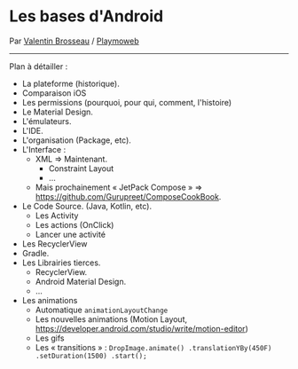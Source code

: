 # Les bases d'Android

Par [Valentin Brosseau](https://github.com/c4software) / [Playmoweb](https://www.playmoweb.com)

---

Plan à détailler :

- La plateforme (historique).
- Comparaison iOS
- Les permissions (pourquoi, pour qui, comment, l'histoire)
- Le Material Design.
- L'émulateurs.
- L'IDE.
- L'organisation (Package, etc).
- L'Interface :
  - XML => Maintenant.
    - Constraint Layout
    - …
  - Mais prochainement « JetPack Compose » => https://github.com/Gurupreet/ComposeCookBook.
- Le Code Source. (Java, Kotlin, etc).
  - Les Activity
  - Les actions (OnClick)
  - Lancer une activité
- Les RecyclerView
- Gradle.
- Les Librairies tierces.
  - RecyclerView.
  - Android Material Design.
  - …
- Les animations
  - Automatique `animationLayoutChange`
  - Les nouvelles animations (Motion Layout, https://developer.android.com/studio/write/motion-editor)
  - Les gifs
  - Les « transitions » : `DropImage.animate() .translationYBy(450F) .setDuration(1500) .start();`
